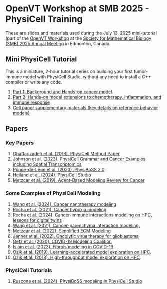 # OpenVT Workshop at SMB 2025 - PhysiCell Training
These are slides and materials used during the July 13, 2025 mini-tutorial (part of the [OpenVT Workshop](https://www.openvt.org/pages/events/workshops/2025openvt-smb-workshop.html) at the [Society for Mathematical Biology (SMB) 2025 Annual Meeting](https://2025.smb.org/) in Edmonton, Canada. 

## Mini PhysiCell Tutorial 
This is a miniature, 2-hour tutorial series on building your first tumor-immune model with PhysiCell Studio, without any need to install a C++ compiler or write any code. 
1. [Part 1: Background and Hands-on cancer model](https://github.com/physicell-training/smb2025/raw/refs/heads/main/slides/PhysiCell_smb2025-Part1%20(v2).pdf).
2. [Part 2: Hands-on model extensions to chemotherapy, inflammation, and immune response](https://github.com/physicell-training/smb2025/raw/refs/heads/main/slides/PhysiCell_smb2025-Part2%20(v2).pdf) 
3. [Cell paper supplementary materials (key details on reference behavior models)](https://github.com/physicell-training/smb2025/raw/refs/heads/main/reference_materials/Methods_S1.pdf)

## Papers
### Key Papers
1. [Ghaffarizadeh et al. (2018), PhysiCell Method Paper](https://journals.plos.org/ploscompbiol/article?id=10.1371/journal.pcbi.1005991)
1. [Johnson et al. (2023). PhysiCell Grammar and Cancer Examples including Spatial Transcriptomics](https://www.biorxiv.org/content/10.1101/2023.09.17.557982v3)
2. [Ponce-de-Leon et al. (2023) .PhysiBoSS 2.0](https://doi.org/10.1038/s41540-023-00314-4)
1. [Heiland et al. (2024). PhysiCell Studio](https://doi.org/10.46471/gigabyte.128)
2. [Metzcar et al. (2019). Agent-Based Modeling Review for Cancer](https://doi.org/10.1200/CCI.18.00069) 


### Some Examples of PhysiCell Modeling 
1. [Wang et al. (2024). Cancer nanotherapy modeling](https://doi.org/10.1101/2024.04.09.588498)
2. [Rocha et al. (2021). Cancer hypoxia modeling](https://doi.org/10.1016/j.isci.2021.102935) 
3. [Rocha et al. (2024). Cancer-immune interactions modeling on HPC, lessons for digital twins](https://doi.org/10.1101/2023.10.17.562733)
4. [Wang et al. (2021). Cancer-parenchyma interaction modeling.](https://doi.org/10.1038/s41598-020-78780-7) 
5. [Metzcar et al. (2022). Simplified ECM Modeling](https://doi.org/10.1101/2022.11.21.514608)
6. [Jenner et al. (2022). Oncolytic virus therapy for glioblastoma](https://doi.org/10.1016/j.isci.2022.104395)
7. [Getz et al. (2020). COVID-19 Modeling Coalition](https://doi.org/10.1101/2020.04.02.019075)
8. [Islam et al. (2023). Fibrois modeling in COVID-19](https://doi.org/10.1371/journal.pcbi.1011741). 
9. [Ozik et al. (2019). Learning-accelerated model exploration on HPC](https://doi.org/10.1039/C9ME00036D).
10. [Ozik et al. (2018). High-throughput model exploration on HPC](https://doi.org/10.1186/s12859-018-2510-x). 

### PhysiCell Tutorials 
1. [Ruscone et al. (2024). PhysiBoSS modeling in PhysiCell Studio](https://doi.org/10.48550/arXiv.2406.18371)
